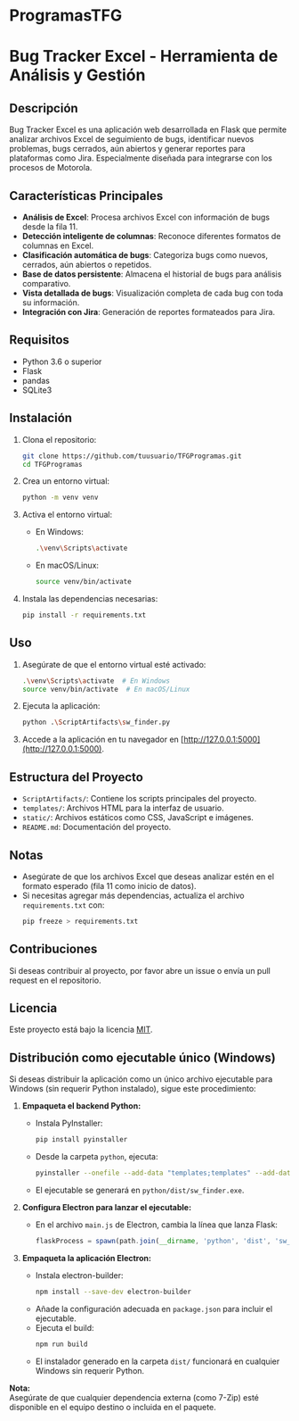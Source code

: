 # ProgramasTFG

# Bug Tracker Excel - Herramienta de Análisis y Gestión

## Descripción

Bug Tracker Excel es una aplicación web desarrollada en Flask que permite analizar archivos Excel de seguimiento de bugs, identificar nuevos problemas, bugs cerrados, aún abiertos y generar reportes para plataformas como Jira. Especialmente diseñada para integrarse con los procesos de Motorola.

## Características Principales

- **Análisis de Excel**: Procesa archivos Excel con información de bugs desde la fila 11.
- **Detección inteligente de columnas**: Reconoce diferentes formatos de columnas en Excel.
- **Clasificación automática de bugs**: Categoriza bugs como nuevos, cerrados, aún abiertos o repetidos.
- **Base de datos persistente**: Almacena el historial de bugs para análisis comparativo.
- **Vista detallada de bugs**: Visualización completa de cada bug con toda su información.
- **Integración con Jira**: Generación de reportes formateados para Jira.

## Requisitos

- Python 3.6 o superior
- Flask
- pandas
- SQLite3

## Instalación

1. Clona el repositorio:
   ```bash
   git clone https://github.com/tuusuario/TFGProgramas.git
   cd TFGProgramas
   ```

2. Crea un entorno virtual:
   ```bash
   python -m venv venv
   ```

3. Activa el entorno virtual:
   - En Windows:
     ```bash
     .\venv\Scripts\activate
     ```
   - En macOS/Linux:
     ```bash
     source venv/bin/activate
     ```

4. Instala las dependencias necesarias:
   ```bash
   pip install -r requirements.txt
   ```

## Uso

1. Asegúrate de que el entorno virtual esté activado:
   ```bash
   .\venv\Scripts\activate  # En Windows
   source venv/bin/activate  # En macOS/Linux
   ```

2. Ejecuta la aplicación:
   ```bash
   python .\ScriptArtifacts\sw_finder.py
   ```

3. Accede a la aplicación en tu navegador en [http://127.0.0.1:5000](http://127.0.0.1:5000).

## Estructura del Proyecto

- `ScriptArtifacts/`: Contiene los scripts principales del proyecto.
- `templates/`: Archivos HTML para la interfaz de usuario.
- `static/`: Archivos estáticos como CSS, JavaScript e imágenes.
- `README.md`: Documentación del proyecto.

## Notas

- Asegúrate de que los archivos Excel que deseas analizar estén en el formato esperado (fila 11 como inicio de datos).
- Si necesitas agregar más dependencias, actualiza el archivo `requirements.txt` con:
  ```bash
  pip freeze > requirements.txt
  ```

## Contribuciones

Si deseas contribuir al proyecto, por favor abre un issue o envía un pull request en el repositorio.

## Licencia

Este proyecto está bajo la licencia [MIT](https://opensource.org/licenses/MIT).

## Distribución como ejecutable único (Windows)

Si deseas distribuir la aplicación como un único archivo ejecutable para Windows (sin requerir Python instalado), sigue este procedimiento:

1. **Empaqueta el backend Python:**
   - Instala PyInstaller:
     ```bash
     pip install pyinstaller
     ```
   - Desde la carpeta `python`, ejecuta:
     ```bash
     pyinstaller --onefile --add-data "templates;templates" --add-data "static;static" sw_finder.py
     ```
   - El ejecutable se generará en `python/dist/sw_finder.exe`.

2. **Configura Electron para lanzar el ejecutable:**
   - En el archivo `main.js` de Electron, cambia la línea que lanza Flask:
     ```js
     flaskProcess = spawn(path.join(__dirname, 'python', 'dist', 'sw_finder.exe'));
     ```

3. **Empaqueta la aplicación Electron:**
   - Instala electron-builder:
     ```bash
     npm install --save-dev electron-builder
     ```
   - Añade la configuración adecuada en `package.json` para incluir el ejecutable.
   - Ejecuta el build:
     ```bash
     npm run build
     ```
   - El instalador generado en la carpeta `dist/` funcionará en cualquier Windows sin requerir Python.

**Nota:**  
Asegúrate de que cualquier dependencia externa (como 7-Zip) esté disponible en el equipo destino o incluida en el paquete.